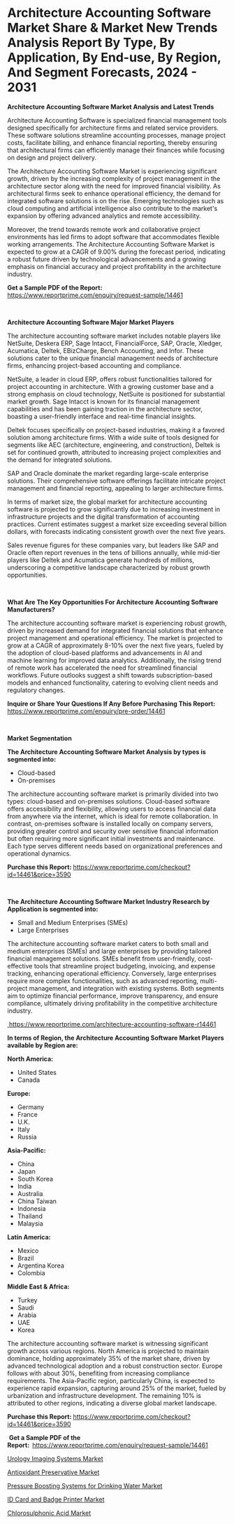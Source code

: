 <p><h1>Architecture Accounting Software Market Share & Market New Trends Analysis Report By Type, By Application, By End-use, By Region, And Segment Forecasts, 2024 - 2031</h1></p><p><strong>Architecture Accounting Software Market Analysis and Latest Trends</strong></p>
<p><p>Architecture Accounting Software is specialized financial management tools designed specifically for architecture firms and related service providers. These software solutions streamline accounting processes, manage project costs, facilitate billing, and enhance financial reporting, thereby ensuring that architectural firms can efficiently manage their finances while focusing on design and project delivery.</p><p>The Architecture Accounting Software Market is experiencing significant growth, driven by the increasing complexity of project management in the architecture sector along with the need for improved financial visibility. As architectural firms seek to enhance operational efficiency, the demand for integrated software solutions is on the rise. Emerging technologies such as cloud computing and artificial intelligence also contribute to the market's expansion by offering advanced analytics and remote accessibility.</p><p>Moreover, the trend towards remote work and collaborative project environments has led firms to adopt software that accommodates flexible working arrangements. The Architecture Accounting Software Market is expected to grow at a CAGR of 9.00% during the forecast period, indicating a robust future driven by technological advancements and a growing emphasis on financial accuracy and project profitability in the architecture industry.</p></p>
<p><strong>Get a Sample PDF of the Report:&nbsp;</strong> <a href="https://www.reportprime.com/enquiry/request-sample/14461?utm_campaign=1094&utm_medium=2&utm_source=Github&utm_content=ia&utm_term=28102024&utm_id=architecture-accounting-software">https://www.reportprime.com/enquiry/request-sample/14461</a></p>
<p>&nbsp;</p>
<p><strong>Architecture Accounting Software Major Market Players</strong></p>
<p><p>The architecture accounting software market includes notable players like NetSuite, Deskera ERP, Sage Intacct, FinancialForce, SAP, Oracle, Xledger, Acumatica, Deltek, EBizCharge, Bench Accounting, and Infor. These solutions cater to the unique financial management needs of architecture firms, enhancing project-based accounting and compliance.</p><p>NetSuite, a leader in cloud ERP, offers robust functionalities tailored for project accounting in architecture. With a growing customer base and a strong emphasis on cloud technology, NetSuite is positioned for substantial market growth. Sage Intacct is known for its financial management capabilities and has been gaining traction in the architecture sector, boasting a user-friendly interface and real-time financial insights. </p><p>Deltek focuses specifically on project-based industries, making it a favored solution among architecture firms. With a wide suite of tools designed for segments like AEC (architecture, engineering, and construction), Deltek is set for continued growth, attributed to increasing project complexities and the demand for integrated solutions.</p><p>SAP and Oracle dominate the market regarding large-scale enterprise solutions. Their comprehensive software offerings facilitate intricate project management and financial reporting, appealing to larger architecture firms.</p><p>In terms of market size, the global market for architecture accounting software is projected to grow significantly due to increasing investment in infrastructure projects and the digital transformation of accounting practices. Current estimates suggest a market size exceeding several billion dollars, with forecasts indicating consistent growth over the next five years.</p><p>Sales revenue figures for these companies vary, but leaders like SAP and Oracle often report revenues in the tens of billions annually, while mid-tier players like Deltek and Acumatica generate hundreds of millions, underscoring a competitive landscape characterized by robust growth opportunities.</p></p>
<p>&nbsp;</p>
<p><strong>What Are The Key Opportunities For Architecture Accounting Software Manufacturers?</strong></p>
<p><p>The architecture accounting software market is experiencing robust growth, driven by increased demand for integrated financial solutions that enhance project management and operational efficiency. The market is projected to grow at a CAGR of approximately 8-10% over the next five years, fueled by the adoption of cloud-based platforms and advancements in AI and machine learning for improved data analytics. Additionally, the rising trend of remote work has accelerated the need for streamlined financial workflows. Future outlooks suggest a shift towards subscription-based models and enhanced functionality, catering to evolving client needs and regulatory changes.</p></p>
<p><strong>Inquire or Share Your Questions If Any Before Purchasing This Report:</strong> <a href="https://www.reportprime.com/enquiry/pre-order/14461?utm_campaign=1094&utm_medium=2&utm_source=Github&utm_content=ia&utm_term=28102024&utm_id=architecture-accounting-software">https://www.reportprime.com/enquiry/pre-order/14461</a></p>
<p>&nbsp;</p>
<p><strong>Market Segmentation</strong></p>
<p><strong>The Architecture Accounting Software Market Analysis by types is segmented into:</strong></p>
<p><ul><li>Cloud-based</li><li>On-premises</li></ul></p>
<p><p>The architecture accounting software market is primarily divided into two types: cloud-based and on-premises solutions. Cloud-based software offers accessibility and flexibility, allowing users to access financial data from anywhere via the internet, which is ideal for remote collaboration. In contrast, on-premises software is installed locally on company servers, providing greater control and security over sensitive financial information but often requiring more significant initial investments and maintenance. Each type serves different needs based on organizational preferences and operational dynamics.</p></p>
<p><strong>Purchase this Report:&nbsp;</strong><a href="https://www.reportprime.com/checkout?id=14461&price=3590&utm_campaign=1094&utm_medium=2&utm_source=Github&utm_content=ia&utm_term=28102024&utm_id=architecture-accounting-software">https://www.reportprime.com/checkout?id=14461&price=3590</a></p>
<p>&nbsp;</p>
<p><strong>The Architecture Accounting Software Market Industry Research by Application is segmented into:</strong></p>
<p><ul><li>Small and Medium Enterprises (SMEs)</li><li>Large Enterprises</li></ul></p>
<p><p>The architecture accounting software market caters to both small and medium enterprises (SMEs) and large enterprises by providing tailored financial management solutions. SMEs benefit from user-friendly, cost-effective tools that streamline project budgeting, invoicing, and expense tracking, enhancing operational efficiency. Conversely, large enterprises require more complex functionalities, such as advanced reporting, multi-project management, and integration with existing systems. Both segments aim to optimize financial performance, improve transparency, and ensure compliance, ultimately driving profitability in the competitive architecture industry.</p></p>
<p><a href="https://www.reportprime.com/architecture-accounting-software-r14461?utm_campaign=1094&utm_medium=2&utm_source=Github&utm_content=ia&utm_term=28102024&utm_id=architecture-accounting-software">&nbsp;https://www.reportprime.com/architecture-accounting-software-r14461</a></p>
<p><strong>In terms of Region, the Architecture Accounting Software Market Players available by Region are:</strong></p>
<p>
    <p> <strong> North America: </strong>
        <ul>
            <li>United States</li>
            <li>Canada</li>
        </ul>
        </p> 
    <p> <strong> Europe: </strong>
        <ul>
            <li>Germany</li>
            <li>France</li>
            <li>U.K.</li>
            <li>Italy</li>
            <li>Russia</li>
        </ul>
        </p> 
    <p> <strong> Asia-Pacific: </strong>
        <ul>
            <li>China</li>
            <li>Japan</li>
            <li>South Korea</li>
            <li>India</li>
            <li>Australia</li>
            <li>China Taiwan</li>
            <li>Indonesia</li>
            <li>Thailand</li>
            <li>Malaysia</li>
        </ul>
        </p> 
    <p> <strong> Latin America: </strong>
        <ul>
            <li>Mexico</li>
            <li>Brazil</li>
            <li>Argentina Korea</li>
            <li>Colombia</li>
        </ul>
        </p> 
    <p> <strong> Middle East & Africa: </strong>
        <ul>
            <li>Turkey</li>
            <li>Saudi</li>
            <li>Arabia</li>
            <li>UAE</li>
            <li>Korea</li>
        </ul>
    </p>
    </p>
<p><p>The architecture accounting software market is witnessing significant growth across various regions. North America is projected to maintain dominance, holding approximately 35% of the market share, driven by advanced technological adoption and a robust construction sector. Europe follows with about 30%, benefiting from increasing compliance requirements. The Asia-Pacific region, particularly China, is expected to experience rapid expansion, capturing around 25% of the market, fueled by urbanization and infrastructure development. The remaining 10% is attributed to other regions, indicating a diverse global market landscape.</p></p>
<p><strong>Purchase this Report: </strong><a href="https://www.reportprime.com/checkout?id=14461&price=3590&utm_campaign=1094&utm_medium=2&utm_source=Github&utm_content=ia&utm_term=28102024&utm_id=architecture-accounting-software">https://www.reportprime.com/checkout?id=14461&price=3590</a></p>
<p>&nbsp;<strong>Get a Sample PDF of the Report:&nbsp;&nbsp;</strong><a href="https://www.reportprime.com/enquiry/request-sample/14461?utm_campaign=1094&utm_medium=2&utm_source=Github&utm_content=ia&utm_term=28102024&utm_id=architecture-accounting-software">https://www.reportprime.com/enquiry/request-sample/14461</a></p>
<p><strong></strong></p>
<p><p><a href="https://github.com/kiara3n0pau/Market-Research-Report-List-1/blob/main/urology-imaging-systems-market.md?utm_campaign=1094&utm_medium=2&utm_source=Github&utm_content=ia&utm_term=28102024&utm_id=architecture-accounting-software">Urology Imaging Systems Market</a></p><p><a href="https://www.linkedin.com/pulse/analyzing-antioxidant-preservative-market-dynamics-growth-drivers-es8cc?utm_campaign=1094&utm_medium=2&utm_source=Github&utm_content=ia&utm_term=28102024&utm_id=architecture-accounting-software">Antioxidant Preservative Market</a></p><p><a href="https://issuu.com/reportprime-2/docs/pressure-boosting-systems-for-drink_95344cc9c073d8?utm_campaign=1094&utm_medium=2&utm_source=Github&utm_content=ia&utm_term=28102024&utm_id=architecture-accounting-software">Pressure Boosting Systems for Drinking Water Market</a></p><p><a href="https://issuu.com/reportprime-2/docs/id-card-and-badge-printer-market-si_57fe17d1306ede?utm_campaign=1094&utm_medium=2&utm_source=Github&utm_content=ia&utm_term=28102024&utm_id=architecture-accounting-software">ID Card and Badge Printer Market</a></p><p><a href="https://www.linkedin.com/pulse/influencing-factors-chlorosulphonic-acid-market-insights-growth-qq41c?utm_campaign=1094&utm_medium=2&utm_source=Github&utm_content=ia&utm_term=28102024&utm_id=architecture-accounting-software">Chlorosulphonic Acid Market</a></p></p>